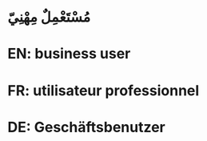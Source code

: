 # مُسْتَعْمِلٌ مِهْنِيّ

# EN: business user

# FR: utilisateur professionnel

# DE: Geschäftsbenutzer
